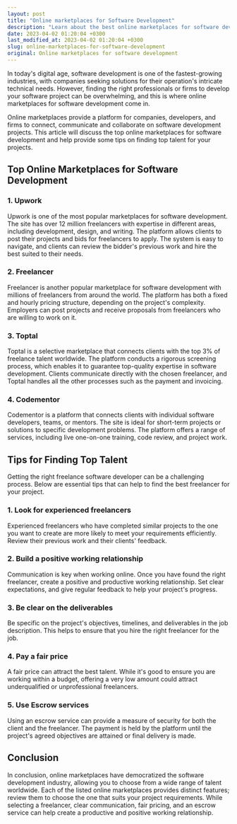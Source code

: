 ```yaml
---
layout: post
title: "Online marketplaces for Software Development"
description: "Learn about the best online marketplaces for software development and how to find top talent for your projects."
date: 2023-04-02 01:20:04 +0300
last_modified_at: 2023-04-02 01:20:04 +0300
slug: online-marketplaces-for-software-development
original: Online marketplaces for software development
---
```

In today's digital age, software development is one of the fastest-growing industries, with companies seeking solutions for their operation's intricate technical needs. However, finding the right professionals or firms to develop your software project can be overwhelming, and this is where online marketplaces for software development come in. 

Online marketplaces provide a platform for companies, developers, and firms to connect, communicate and collaborate on software development projects. This article will discuss the top online marketplaces for software development and help provide some tips on finding top talent for your projects. 

## Top Online Marketplaces for Software Development

### 1. Upwork

Upwork is one of the most popular marketplaces for software development. The site has over 12 million freelancers with expertise in different areas, including development, design, and writing. The platform allows clients to post their projects and bids for freelancers to apply. The system is easy to navigate, and clients can review the bidder's previous work and hire the best suited to their needs.

### 2. Freelancer

Freelancer is another popular marketplace for software development with millions of freelancers from around the world. The platform has both a fixed and hourly pricing structure, depending on the project's complexity. Employers can post projects and receive proposals from freelancers who are willing to work on it.

### 3. Toptal

Toptal is a selective marketplace that connects clients with the top 3% of freelance talent worldwide. The platform conducts a rigorous screening process, which enables it to guarantee top-quality expertise in software development. Clients communicate directly with the chosen freelancer, and Toptal handles all the other processes such as the payment and invoicing.

### 4. Codementor

Codementor is a platform that connects clients with individual software developers, teams, or mentors. The site is ideal for short-term projects or solutions to specific development problems. The platform offers a range of services, including live one-on-one training, code review, and project work.

## Tips for Finding Top Talent 

Getting the right freelance software developer can be a challenging process. Below are essential tips that can help to find the best freelancer for your project. 

### 1. Look for experienced freelancers 

Experienced freelancers who have completed similar projects to the one you want to create are more likely to meet your requirements efficiently. Review their previous work and their clients' feedback.

### 2. Build a positive working relationship 

Communication is key when working online. Once you have found the right freelancer, create a positive and productive working relationship. Set clear expectations, and give regular feedback to help your project's progress.

### 3. Be clear on the deliverables 

Be specific on the project's objectives, timelines, and deliverables in the job description. This helps to ensure that you hire the right freelancer for the job.

### 4. Pay a fair price

A fair price can attract the best talent. While it's good to ensure you are working within a budget, offering a very low amount could attract underqualified or unprofessional freelancers. 

### 5. Use Escrow services

Using an escrow service can provide a measure of security for both the client and the freelancer. The payment is held by the platform until the project's agreed objectives are attained or final delivery is made.

## Conclusion

In conclusion, online marketplaces have democratized the software development industry, allowing you to choose from a wide range of talent worldwide. Each of the listed online marketplaces provides distinct features; review them to choose the one that suits your project requirements. While selecting a freelancer, clear communication, fair pricing, and an escrow service can help create a productive and positive working relationship.